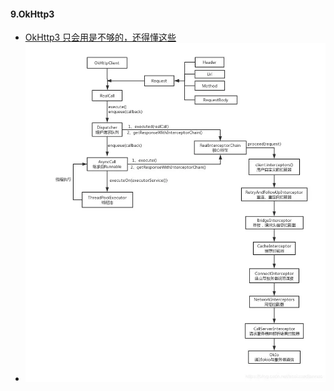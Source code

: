 #### 9.OkHttp3
- [OkHttp3 只会用是不够的，还得懂这些](https://mp.weixin.qq.com/s?fontRatio=1&__biz=MzIwMTAzMTMxMg==&mid=2649493901&idx=1&sn=f6bd286853c1ead2df98b6287b9e2ba0&scene=94&subscene=315&passparam=searchid%3D7936326947001632800&ascene=0&devicetype=android-23&version=2700033b&nettype=WIFI&abtest_cookie=BAABAAoACwASABMABQAjlx4AVpkeAMiZHgDZmR4A3JkeAAAA&lang=zh_CN&pass_ticket=0g6RZbauAUj9GDsOwNeX0Em8Jxk3qzzXGQRO5iz8Ur3QJoQ7ZLqbOV7w62oVl0In&wx_header=1)
- ![](/picture/okhttp3请求过程.webp)
